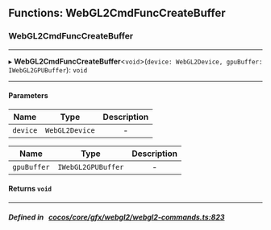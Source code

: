 ## Functions: WebGL2CmdFuncCreateBuffer

### WebGL2CmdFuncCreateBuffer


___
▸ **WebGL2CmdFuncCreateBuffer**<`void`\>(`device: WebGL2Device, gpuBuffer: IWebGL2GPUBuffer`): `void`
___


#### Parameters

| Name | Type | Description |
| :------: | :------: | :------: |
| `device` | `WebGL2Device` | - |

| Name | Type | Description |
| :------: | :------: | :------: |
| `gpuBuffer` | `IWebGL2GPUBuffer` | - |


#### Returns `void` 
___


##### Defined in &nbsp;   [cocos/core/gfx/webgl2/webgl2-commands.ts:823](https://github.com/cocos-creator/engine/blob/c7bf6b8a9/cocos/core/gfx/webgl2/webgl2-commands.ts#L823)&nbsp;
